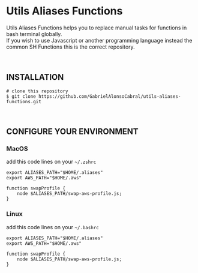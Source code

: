 # Utils Aliases Functions
  Utils Aliases Functions helps you to replace manual tasks for functions in bash terminal globally. <br/>
  If you wish to use Javascript or another programming language instead the common SH Functions this is the correct repository.
  
  <br/>

## INSTALLATION

```
# clone this repository
$ git clone https://github.com/GabrielAlonsoCabral/utils-aliases-functions.git
```

<br/>

## CONFIGURE YOUR ENVIRONMENT


### MacOS
add this code lines on your ```~/.zshrc```

```
export ALIASES_PATH="$HOME/.aliases"
export AWS_PATH="$HOME/.aws"        

function swapProfile {
    node $ALIASES_PATH/swap-aws-profile.js;
}
```

### Linux
add this code lines on your ```~/.bashrc```

```
export ALIASES_PATH="$HOME/.aliases"
export AWS_PATH="$HOME/.aws"     

function swapProfile {
    node $ALIASES_PATH/swap-aws-profile.js;
}   
```